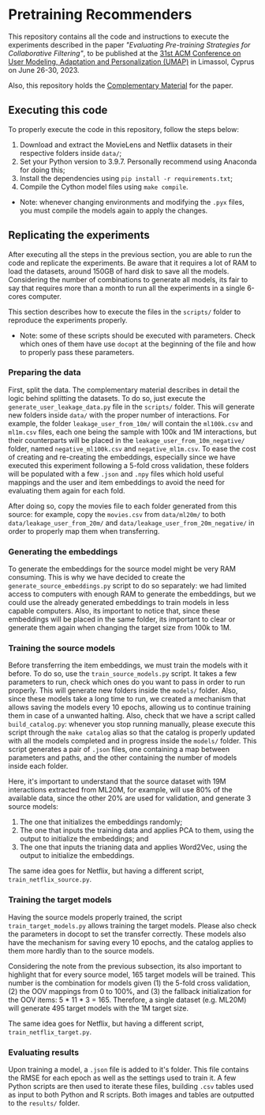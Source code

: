 # Pretraining Recommenders

This repository contains all the code and instructions to execute the experiments described in the paper *"Evaluating Pre-training Strategies for Collaborative Filtering"*, to be published at the [31st ACM Conference on User Modeling, Adaptation and Personalization (UMAP)](https://www.um.org/umap2023/) in Limassol, Cyprus on June 26-30, 2023.

Also, this repository holds the [Complementary Material](./complementary_material.md) for the paper.

## Executing this code

To properly execute the code in this repository, follow the steps below:

1. Download and extract the MovieLens and Netflix datasets in their respective folders inside `data/`;
2. Set your Python version to 3.9.7. Personally recommend using Anaconda for doing this;
3. Install the dependencies using `pip install -r requirements.txt`;
4. Compile the Cython model files using `make compile`.

* Note: whenever changing environments and modifying the `.pyx` files, you must compile the models again to apply the changes.

## Replicating the experiments

After executing all the steps in the previous section, you are able to run the code and replicate the experiments. Be aware that it requires a lot of RAM to load the datasets, around 150GB of hard disk to save all the models. Considering the number of combinations to generate all models, its fair to say that requires more than a month to run all the experiments in a single 6-cores computer.

This section describes how to execute the files in the `scripts/` folder to reproduce the experiments properly.

* Note: some of these scripts should be executed with parameters. Check which ones of them have use `docopt` at the beginning of the file and how to properly pass these parameters.

### Preparing the data

First, split the data. The complementary material describes in detail the logic behind splitting the datasets. To do so, just execute the `generate_user_leakage_data.py` file in the `scripts/` folder. This will generate new folders inside `data/` with the proper number of interactions. For example, the folder `leakage_user_from_10m/` will contain the `ml100k.csv` and `ml1m.csv` files, each one being the sample with 100k and 1M interactions, but their counterparts will be placed in the `leakage_user_from_10m_negative/` folder, named `negative_ml100k.csv` and `negative_ml1m.csv`. To ease the cost of creating and re-creating the embeddings, especially since we have executed this experiment following a 5-fold cross validation, these folders will be populated with a few `.json` and `.npy` files which hold useful mappings and the user and item embeddings to avoid the need for evaluating them again for each fold.

After doing so, copy the movies file to each folder generated from this source: for example, copy the `movies.csv` from `data/ml20m/` to both `data/leakage_user_from_20m/` and `data/leakage_user_from_20m_negative/` in order to properly map them when transferring.

### Generating the embeddings

To generate the embeddings for the source model might be very RAM consuming. This is why we have decided to create the `generate_source_embeddings.py` script to do so separately: we had limited access to computers with enough RAM to generate the embeddings, but we could use the already generated embeddings to train models in less capable computers. Also, its important to notice that, since these embeddings will be placed in the same folder, its important to clear or generate them again when changing the target size from 100k to 1M. 

### Training the source models

Before transferring the item embeddings, we must train the models with it before. To do so, use the `train_source_models.py` script. It takes a few parameters to run, check which ones do you want to pass in order to run properly. This will generate new folders inside the `models/` folder. Also, since these models take a long time to run, we created a mechanism that allows saving the models every 10 epochs, allowing us to continue training them in case of a unwanted halting. Also, check that we have a script called `build_catalog.py`: whenever you stop running manually, please execute this script through the `make catalog` alias so that the catalog is properly updated with all the models completed and in progress inside the `models/` folder. This script generates a pair of `.json` files, one containing a map between parameters and paths, and the other containing the number of models inside each folder.

Here, it's important to understand that the source dataset with 19M interactions extracted from ML20M, for example, will use 80% of the available data, since the other 20% are used for validation, and generate 3 source models:
1. The one that initializes the embeddings randomly;
2. The one that inputs the training data and applies PCA to them, using the output to initialize the embeddings; and
3. The one that inputs the trianing data and applies Word2Vec, using the output to initialize the embeddings.

The same idea goes for Netflix, but having a different script, `train_netflix_source.py`.

### Training the target models

Having the source models properly trained, the script `train_target_models.py` allows training the target models. Please also check the parameters in docopt to set the transfer correctly. These models also have the mechanism for saving every 10 epochs, and the catalog applies to them more hardly than to the source models. 

Considering the note from the previous subsection, its also important to highlight that for every source model, 165 target models will be trained. This number is the combination for models given (1) the 5-fold cross validation, (2) the OOV mappings from 0 to 100%, and (3) the fallback initialization for the OOV items: 5 * 11 * 3 = 165. Therefore, a single dataset (e.g. ML20M) will generate 495 target models with the 1M target size.

The same idea goes for Netflix, but having a different script, `train_netflix_target.py`.

### Evaluating results

Upon training a model, a `.json` file is added to it's folder. This file contains the RMSE for each epoch as well as the settings used to train it. A few Python scripts are then used to iterate these files, building `.csv` tables used as input to both Python and R scripts. Both images and tables are outputted to the `results/` folder.
